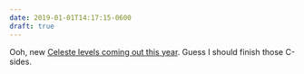 ```yaml
---
date: 2019-01-01T14:17:15-0600
draft: true
---
```




Ooh, new [Celeste levels coming out this year](https://www.polygon.com/2018/12/30/18161392/celeste-new-levels-2019). Guess I should finish those C-sides.



